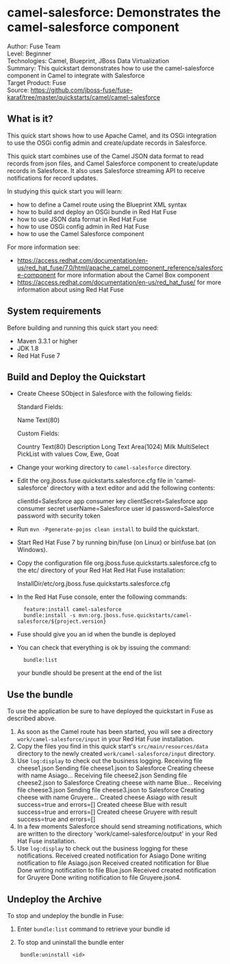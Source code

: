 camel-salesforce: Demonstrates the camel-salesforce component
======================================================
Author: Fuse Team  
Level: Beginner  
Technologies: Camel, Blueprint, JBoss Data Virtualization  
Summary: This quickstart demonstrates how to use the camel-salesforce component in Camel to integrate with Salesforce  
Target Product: Fuse  
Source: <https://github.com/jboss-fuse/fuse-karaf/tree/master/quickstarts/camel/camel-salesforce>  



What is it?
-----------

This quick start shows how to use Apache Camel, and its OSGi integration to use the OSGi config admin and create/update records in Salesforce.

This quick start combines use of the Camel JSON data format to read records from json files, and Camel Salesforce component to create/update records in Salesforce.
It also uses Salesforce streaming API to receive notifications for record updates.

In studying this quick start you will learn:

* how to define a Camel route using the Blueprint XML syntax
* how to build and deploy an OSGi bundle in Red Hat Fuse
* how to use JSON data format in Red Hat Fuse
* how to use OSGi config admin in Red Hat Fuse
* how to use the Camel Salesforce component

For more information see:

[comment]: <> (TODO Update to Fuse 7 docs once they are available)

* https://access.redhat.com/documentation/en-us/red_hat_fuse/7.0/html/apache_camel_component_reference/salesforce-component for more information about the Camel Box component
* https://access.redhat.com/documentation/en-us/red_hat_fuse/ for more information about using Red Hat Fuse

System requirements
-------------------

Before building and running this quick start you need:

* Maven 3.3.1 or higher
* JDK 1.8
* Red Hat Fuse 7

Build and Deploy the Quickstart
-------------------------

* Create Cheese SObject in Salesforce with the following fields:

  Standard Fields:

    Name            Text(80)

  Custom Fields:

    Country         Text(80)
    Description     Long Text Area(1024)
    Milk            MultiSelect PickList with values Cow, Ewe, Goat

* Change your working directory to `camel-salesforce` directory.
* Edit the org.jboss.fuse.quickstarts.salesforce.cfg file in 'camel-salesforce' directory with a text editor and add the following contents:

  clientId=Salesforce app consumer key
  clientSecret=Salesforce app consumer secret
  userName=Salesforce user id
  password=Salesforce password with security token

* Run `mvn -Pgenerate-pojos clean install` to build the quickstart.
* Start Red Hat Fuse 7 by running bin/fuse (on Linux) or bin\fuse.bat (on Windows).
* Copy the configuration file org.jboss.fuse.quickstarts.salesforce.cfg to the etc/ directory of your Red Hat Red Hat Fuse installation:

  InstallDir/etc/org.jboss.fuse.quickstarts.salesforce.cfg

* In the Red Hat Fuse console, enter the following commands:

        feature:install camel-salesforce
        bundle:install -s mvn:org.jboss.fuse.quickstarts/camel-salesforce/${project.version}

* Fuse should give you an id when the bundle is deployed

* You can check that everything is ok by issuing  the command:

        bundle:list
   your bundle should be present at the end of the list


Use the bundle
---------------------

To use the application be sure to have deployed the quickstart in Fuse as described above. 

1. As soon as the Camel route has been started, you will see a directory `work/camel-salesforce/input` in your Red Hat Fuse installation.
2. Copy the files you find in this quick start's `src/main/resources/data` directory to the newly created `work/camel-salesforce/input` directory.
3. Use `log:display` to check out the business logging.
        Receiving file cheese1.json
        Sending file cheese1.json to Salesforce
        Creating cheese with name Asiago...
        Receiving file cheese2.json
        Sending file cheese2.json to Salesforce
        Creating cheese with name Blue...
        Receiving file cheese3.json
        Sending file cheese3.json to Salesforce
        Creating cheese with name Gruyere...
        Created cheese Asiago with result success=true and errors=[]
        Created cheese Blue with result success=true and errors=[]
        Created cheese Gruyere with result success=true and errors=[]
4. In a few moments Salesforce should send streaming notifications, which are written to the directory 'work/camel-salesforce/output' in your Red Hat Fuse installation.
5. Use `log:display` to check out the business logging for these notifications.
        Received created notification for Asiago
        Done writing notification to file Asiago.json
        Received created notification for Blue
        Done writing notification to file Blue.json
        Received created notification for Gruyere
        Done writing notification to file Gruyere.json4.


Undeploy the Archive
--------------------

To stop and undeploy the bundle in Fuse:

1. Enter `bundle:list` command to retrieve your bundle id
2. To stop and uninstall the bundle enter

        bundle:uninstall <id>
